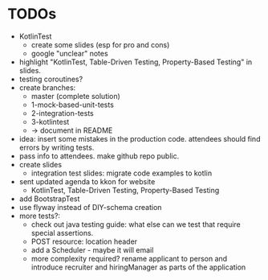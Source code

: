 # TODOs

- KotlinTest
    - create some slides (esp for pro and cons)
    - google "unclear" notes
- highlight "KotlinTest, Table-Driven Testing, Property-Based Testing" in slides.
- testing coroutines?
- create branches:
    - master (complete solution) 
    - 1-mock-based-unit-tests
    - 2-integration-tests
    - 3-kotlintest
    - -> document in README
- idea: insert some mistakes in the production code. attendees should find errors by writing tests.
- pass info to attendees. make github repo public.
- create slides 
    - integration test slides: migrate code examples to kotlin
- sent updated agenda to kkon for website
    - KotlinTest, Table-Driven Testing, Property-Based Testing
- add BootstrapTest
- use flyway instead of DIY-schema creation
- more tests?:
    - check out java testing guide: what else can we test that require special assertions.
    - POST resource: location header
    - add a Scheduler - maybe it will email
    - more complexity required? rename applicant to person and introduce recruiter and hiringManager as parts of the application
